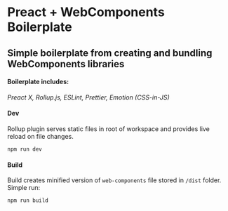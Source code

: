 # Preact + WebComponents Boilerplate
## Simple boilerplate from creating and bundling WebComponents libraries

#### Boilerplate includes:
*Preact X, Rollup.js, ESLint, Prettier, Emotion (CSS-in-JS)*

#### Dev
Rollup plugin serves static files in root of workspace and provides live reload on file changes.
```
npm run dev
```
#### Build
Build creates minified version of `web-components` file stored in `/dist` folder. Simple run:
```
npm run build
```